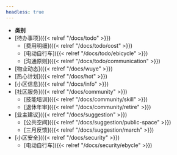 ```yaml
---
headless: true
---
```


- **类别**
- [待办事项]({{< relref "/docs/todo" >}})
  - [费用明细]({{< relref "/docs/todo/cost" >}})
  - [电动自行车]({{< relref "/docs/todo/ebicycle" >}})
  - [沟通原则]({{< relref "/docs/todo/communication" >}})
- [物业动态]({{< relref "/docs/wuye" >}})
- [热心计划]({{< relref "/docs/hot" >}})
- [小区信息]({{< relref "/docs/info" >}})
- [社区服务]({{< relref "/docs/community" >}})
  - [技能培训]({{< relref "/docs/community/skill" >}})
  - [退休年审]({{< relref "/docs/community/retire" >}})
- [业主建议]({{< relref "/docs/suggestion" >}})
  - [公共空间]({{< relref "/docs/suggestion/public-space" >}})
  - [三月反馈]({{< relref "/docs/suggestion/march" >}})
- [小区安全]({{< relref "/docs/security" >}})
  - [电动自行车]({{< relref "/docs/security/ebycle" >}})
<br />
